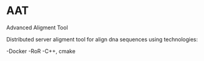 # AAT
Advanced Aligment Tool

Distributed server aligment tool for align dna sequences using technologies:

-Docker
-RoR
-C++, cmake
